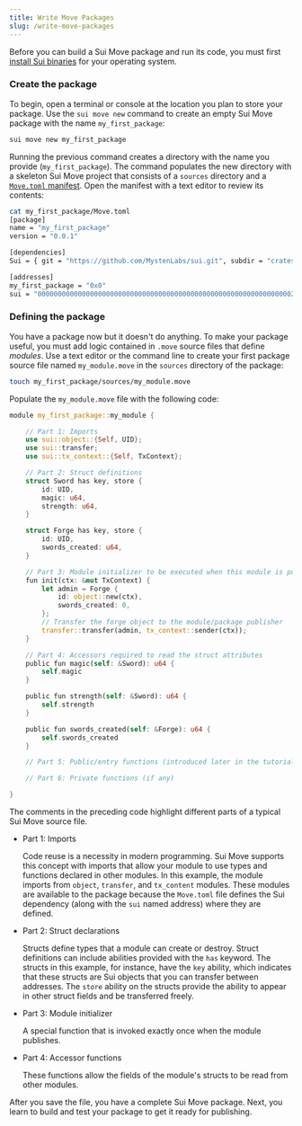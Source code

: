 ```yaml
---
title: Write Move Packages
slug: /write-move-packages
---
```


Before you can build a Sui Move package and run its code, you must first [install Sui binaries](../setup/cli/install-sui.md#install-or-update-sui-binaries) for your operating system.

### Create the package

To begin, open a terminal or console at the location you plan to store your package. Use the `sui move new` command to create an empty Sui Move package with the name `my_first_package`:

```bash
sui move new my_first_package
```

Running the previous command creates a directory with the name you provide (`my_first_package`). The command populates the new directory with a skeleton Sui Move project that consists of a `sources` directory and a [`Move.toml` manifest](move-toml.md). Open the manifest with a text editor to review its contents:

```bash
cat my_first_package/Move.toml
[package]
name = "my_first_package"
version = "0.0.1"

[dependencies]
Sui = { git = "https://github.com/MystenLabs/sui.git", subdir = "crates/sui-framework/packages/sui-framework", rev = "framework/devnet" }

[addresses]
my_first_package = "0x0"
sui = "0000000000000000000000000000000000000000000000000000000000000002"
```

### Defining the package

You have a package now but it doesn't do anything. To make your package useful, you must add logic contained in `.move` source files that define _modules_. Use a text editor or the command line to create your first package source file named `my_module.move` in the `sources` directory of the package:

```bash
touch my_first_package/sources/my_module.move
```

Populate the `my_module.move` file with the following code:

```rust
module my_first_package::my_module {

    // Part 1: Imports
    use sui::object::{Self, UID};
    use sui::transfer;
    use sui::tx_context::{Self, TxContext};

    // Part 2: Struct definitions
    struct Sword has key, store {
        id: UID,
        magic: u64,
        strength: u64,
    }

    struct Forge has key, store {
        id: UID,
        swords_created: u64,
    }

    // Part 3: Module initializer to be executed when this module is published
    fun init(ctx: &mut TxContext) {
        let admin = Forge {
            id: object::new(ctx),
            swords_created: 0,
        };
        // Transfer the forge object to the module/package publisher
        transfer::transfer(admin, tx_context::sender(ctx));
    }

    // Part 4: Accessors required to read the struct attributes
    public fun magic(self: &Sword): u64 {
        self.magic
    }

    public fun strength(self: &Sword): u64 {
        self.strength
    }

    public fun swords_created(self: &Forge): u64 {
        self.swords_created
    }

    // Part 5: Public/entry functions (introduced later in the tutorial)

    // Part 6: Private functions (if any)

}
```

The comments in the preceding code highlight different parts of a typical Sui Move source file.

- Part 1: Imports

  Code reuse is a necessity in modern programming. Sui Move supports this concept with imports that allow your module to use types and functions declared in other modules. In this example, the module imports from `object`, `transfer`, and `tx_content` modules. These modules are available to the package because the `Move.toml` file defines the Sui dependency (along with the `sui` named address) where they are defined.

- Part 2: Struct declarations

  Structs define types that a module can create or destroy. Struct definitions can include abilities provided with the `has` keyword. The structs in this example, for instance, have the `key` ability, which indicates that these structs are Sui objects that you can transfer between addresses. The `store` ability on the structs provide the ability to appear in other struct fields and be transferred freely.

- Part 3: Module initializer

  A special function that is invoked exactly once when the module publishes.

- Part 4: Accessor functions

  These functions allow the fields of the module's structs to be read from other modules.

After you save the file, you have a complete Sui Move package. Next, you learn to build and test your package to get it ready for publishing.
